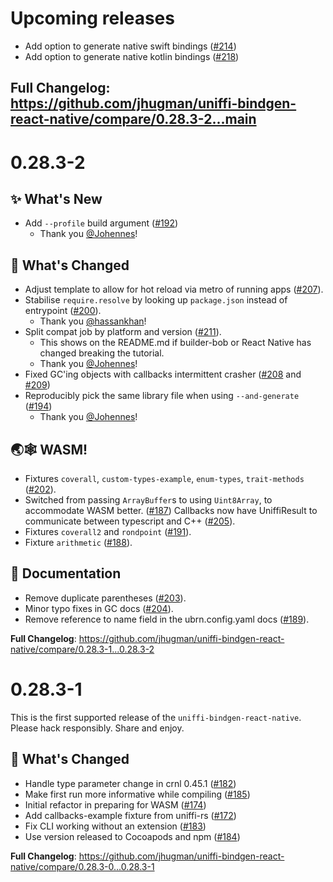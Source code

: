 # Upcoming releases

[//]: # (## ✨ What's New)

* Add option to generate native swift bindings ([#214](https://github.com/jhugman/uniffi-bindgen-react-native/pull/214))
* Add option to generate native kotlin bindings ([#218](https://github.com/jhugman/uniffi-bindgen-react-native/pull/218))

[//]: # (## 🦊 What's Changed)
[//]: # (## ⚠️ Breaking Changes)
[//]: # (**Full Changelog**: https://github.com/jhugman/uniffi-bindgen-react-native/compare/{{previous}}...{{current}})

**Full Changelog**: https://github.com/jhugman/uniffi-bindgen-react-native/compare/0.28.3-2...main
---

# 0.28.3-2
## ✨ What's New
* Add `--profile` build argument ([#192](https://github.com/jhugman/uniffi-bindgen-react-native/pull/192))
  * Thank you [@Johennes](https://github.com/Johennes)!

## 🦊 What's Changed

* Adjust template to allow for hot reload via metro of running apps ([#207](https://github.com/jhugman/uniffi-bindgen-react-native/pull/207)).
* Stabilise `require.resolve` by looking up `package.json` instead of entrypoint ([#200](https://github.com/jhugman/uniffi-bindgen-react-native/pull/200)).
  * Thank you [@hassankhan](https://github.com/hassankhan)!
* Split compat job by platform and version ([#211](https://github.com/jhugman/uniffi-bindgen-react-native/pull/211)).
  * This shows on the README.md if builder-bob or React Native has changed breaking the tutorial.
  * Thank you [@Johennes](https://github.com/Johennes)!
* Fixed GC'ing objects with callbacks intermittent crasher ([#208](https://github.com/jhugman/uniffi-bindgen-react-native/pull/208) and [#209](https://github.com/jhugman/uniffi-bindgen-react-native/pull/209))
* Reproducibly pick the same library file when using `--and-generate` ([#194](https://github.com/jhugman/uniffi-bindgen-react-native/pull/194))
  * Thank you [@Johennes](https://github.com/Johennes)!

## 🌏🕸️ WASM!
* Fixtures `coverall`, `custom-types-example`, `enum-types`, `trait-methods` ([#202](https://github.com/jhugman/uniffi-bindgen-react-native/pull/202)).
* Switched from passing `ArrayBuffer`s to using `Uint8Array`, to accommodate WASM better. ([#187](https://github.com/jhugman/uniffi-bindgen-react-native/pull/187))
Callbacks now have UniffiResult to communicate between typescript and C++ ([#205](https://github.com/jhugman/uniffi-bindgen-react-native/pull/205)).
* Fixtures `coverall2` and `rondpoint` ([#191](https://github.com/jhugman/uniffi-bindgen-react-native/pull/191)).
* Fixture `arithmetic` ([#188](https://github.com/jhugman/uniffi-bindgen-react-native/pull/188)).

## 📰 Documentation
* Remove duplicate parentheses ([#203](https://github.com/jhugman/uniffi-bindgen-react-native/pull/203)).
* Minor typo fixes in GC docs ([#204](https://github.com/jhugman/uniffi-bindgen-react-native/pull/204)).
* Remove reference to name field in the ubrn.config.yaml docs ([#189](https://github.com/jhugman/uniffi-bindgen-react-native/pull/189)).

**Full Changelog**: https://github.com/jhugman/uniffi-bindgen-react-native/compare/0.28.3-1...0.28.3-2

# 0.28.3-1

This is the first supported release of the `uniffi-bindgen-react-native`. Please hack responsibly. Share and enjoy.

## 🦊 What's Changed
* Handle type parameter change in crnl 0.45.1 ([#182](https://github.com/jhugman/uniffi-bindgen-react-native/pull/182))
* Make first run more informative while compiling ([#185](https://github.com/jhugman/uniffi-bindgen-react-native/pull/185))
* Initial refactor in preparing for WASM ([#174](https://github.com/jhugman/uniffi-bindgen-react-native/pull/174))
* Add callbacks-example fixture from uniffi-rs ([#172](https://github.com/jhugman/uniffi-bindgen-react-native/pull/172))
* Fix CLI working without an extension ([#183](https://github.com/jhugman/uniffi-bindgen-react-native/pull/183))
* Use version released to Cocoapods and npm ([#184](https://github.com/jhugman/uniffi-bindgen-react-native/pull/184))

**Full Changelog**: https://github.com/jhugman/uniffi-bindgen-react-native/compare/0.28.3-0...0.28.3-1


[//]: # (## ✨ What's New)
[//]: # (## 🦊 What's Changed)
[//]: # (## ⚠️ Breaking Changes)
[//]: # (**Full Changelog**: https://github.com/jhugman/uniffi-bindgen-react-native/compare/{{previous}}...{{current}})
